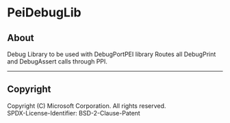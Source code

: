 # PeiDebugLib

## About

Debug Library to be used with DebugPortPEI library Routes all DebugPrint and DebugAssert calls
through PPI.

---

## Copyright

Copyright (C) Microsoft Corporation. All rights reserved.  
SPDX-License-Identifier: BSD-2-Clause-Patent
